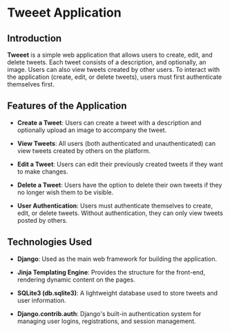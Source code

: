 # Tweeet Application

## Introduction

**Tweeet** is a simple web application that allows users to create, edit, and delete tweets. Each tweet consists of a description, and optionally, an image. Users can also view tweets created by other users. 
To interact with the application (create, edit, or delete tweets), users must first authenticate themselves first.

## Features of the Application

- **Create a Tweet**: Users can create a tweet with a description and optionally upload an image to accompany the tweet.
  
- **View Tweets**: All users (both authenticated and unauthenticated) can view tweets created by others on the platform.
  
- **Edit a Tweet**: Users can edit their previously created tweets if they want to make changes.
  
- **Delete a Tweet**: Users have the option to delete their own tweets if they no longer wish them to be visible.
  
- **User Authentication**: Users must authenticate themselves to create, edit, or delete tweets. Without authentication, they can only view tweets posted by others.

## Technologies Used

- **Django**: Used as the main web framework for building the application.
  
- **Jinja Templating Engine**: Provides the structure for the front-end, rendering dynamic content on the pages.
  
- **SQLite3 (db.sqlite3)**: A lightweight database used to store tweets and user information.
  
- **Django.contrib.auth**: Django's built-in authentication system for managing user logins, registrations, and session management.
